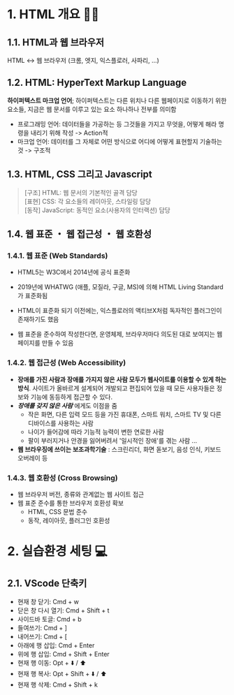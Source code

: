 # 1. HTML 개요 🙌🏻

## 1.1. HTML과 웹 브라우저

HTML ↔️ 웹 브라우저 (크롬, 엣지, 익스플로러, 사파리, ...)

## 1.2. HTML: HyperText Markup Language

**하이퍼텍스트 마크업 언어**; 하이퍼텍스트는 다른 위치나 다른 웹페이지로 이동하기 위한 요소들, 지금은 웹 문서를 이루고 있는 요소 하나하나 전부를 의미함

- 프로그래밍 언어: 데이터들을 가공하는 등 그것들을 가지고 무엇을, 어떻게 해라 명령을 내리기 위해 작성 -> Action적
- 마크업 언어: 데이터를 그 자체로 어떤 방식으로 어디에 어떻게 표현할지 기술하는 것 -> 구조적

## 1.3. HTML, CSS 그리고 Javascript

> [구조] HTML: 웹 문서의 기본적인 골격 담당<br> [표현] CSS: 각 요소들의 레이아웃, 스타일링 담당<br> [동작] JavaScript: 동적인 요소(사용자의 인터랙션) 담당

## 1.4. 웹 표준 ・ 웹 접근성 ・ 웹 호환성

### 1.4.1. 웹 표준 (Web Standards)

- HTML5는 W3C에서 2014년에 공식 표준화
- 2019년에 WHATWG (애플, 모질라, 구글, MS)에 의해 HTML Living Standard가 표준화됨

- HTML이 표준화 되기 이전에는, 익스플로러의 액티브X처럼 독자적인 플러그인이 존재하기도 했음
- 웹 표준을 준수하여 작성한다면, 운영체제, 브라우저마다 의도된 대로 보여지는 웹 페이지를 만들 수 있음

### 1.4.2. 웹 접근성 (Web Accessibility)

- **장애를 가진 사람과 장애를 가지지 않은 사람 모두가 웹사이트를 이용할 수 있게 하는 방식**. 사이트가 올바르게 설계되어 개발되고 편집되어 있을 때 모든 사용자들은 정보와 기능에 동등하게 접근할 수 있다.
- **_장애를 갖지 않은 사람_** 에게도 이점을 줌
  - 작은 화면, 다른 입력 모드 등을 가진 휴대폰, 스마트 워치, 스마트 TV 및 다른 디바이스를 사용하는 사람
  - 나이가 들어감에 따라 기능적 능력이 변한 연로한 사람
  - 팔이 부러지거나 안경을 잃어버려서 '일시적인 장애'를 겪는 사람
    ...
- **웹 브라우징에 쓰이는 보조과학기술** : 스크린리더, 화면 돋보기, 음성 인식, 키보드 오버레이 등

### 1.4.3. 웹 호환성 (Cross Browsing)

- 웹 브라우저 버전, 종류와 관계없는 웹 사이트 접근
- 웹 표준 준수를 통한 브라우저 호환성 확보
  - HTML, CSS 문법 준수
  - 동작, 레이아웃, 플러그인 호환성

# 2. 실습환경 세팅 💻

## 2.1. VScode 단축키

- 현재 창 닫기: Cmd + w
- 닫은 창 다시 열기: Cmd + Shift + t
- 사이드바 토글: Cmd + b
- 들여쓰기: Cmd + ]
- 내어쓰기: Cmd + [
- 아래에 행 삽입: Cmd + Enter
- 위에 행 삽입: Cmd + Shift + Enter
- 현재 행 이동: Opt + ⬇️ / ⬆️
- 현재 행 복사: Opt + Shift + ⬇️ / ⬆️
- 현재 행 삭제: Cmd + Shift + k
